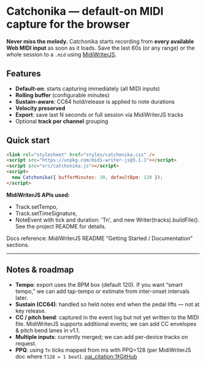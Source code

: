 # Catchonika — default-on MIDI capture for the browser

**Never miss the melody.** Catchonika starts recording from **every available Web MIDI input** as soon as it loads. Save the last 60s (or any range) or the whole session to a `.mid` using [MidiWriterJS](https://github.com/grimmdude/MidiWriterJS).

## Features
- **Default-on**: starts capturing immediately (all MIDI inputs)
- **Rolling buffer** (configurable minutes)
- **Sustain-aware**: CC64 hold/release is applied to note durations
- **Velocity preserved**
- **Export**: save last N seconds or full session via MidiWriterJS tracks
- Optional **track per channel** grouping

## Quick start
```html
<link rel="stylesheet" href="styles/catchonika.css" />
<script src="https://unpkg.com/midi-writer-js@3.1.1"></script>
<script src="src/catchonika.js"></script>
<script>
  new Catchonika({ bufferMinutes: 30, defaultBpm: 120 });
</script>
```

**MidiWriterJS APIs used:** 
- Track.setTempo, 
- Track.setTimeSignature, 
- NoteEvent with tick and duration: 'Tn', and new Writer(tracks).buildFile(). See the project README for details. 

Docs reference: MidiWriterJS README “Getting Started / Documentation” sections.

---

## Notes & roadmap

- **Tempo**: export uses the BPM box (default 120). If you want “smart tempo,” we can add tap-tempo or estimate from inter-onset intervals later.
- **Sustain (CC64)**: handled so held notes end when the pedal lifts — not at key release.
- **CC / pitch bend**: captured in the event log but not yet written to the MIDI file. MidiWriterJS supports additional events; we can add CC envelopes & pitch bend lanes in v1.1.
- **Multiple inputs**: currently merged; we can add per-device tracks on request.
- **PPQ**: using `Tn` ticks mapped from ms with PPQ=128 (per MidiWriterJS doc where `T128 = 1 beat`).  [oai_citation:1‡GitHub](https://github.com/grimmdude/MidiWriterJS)
